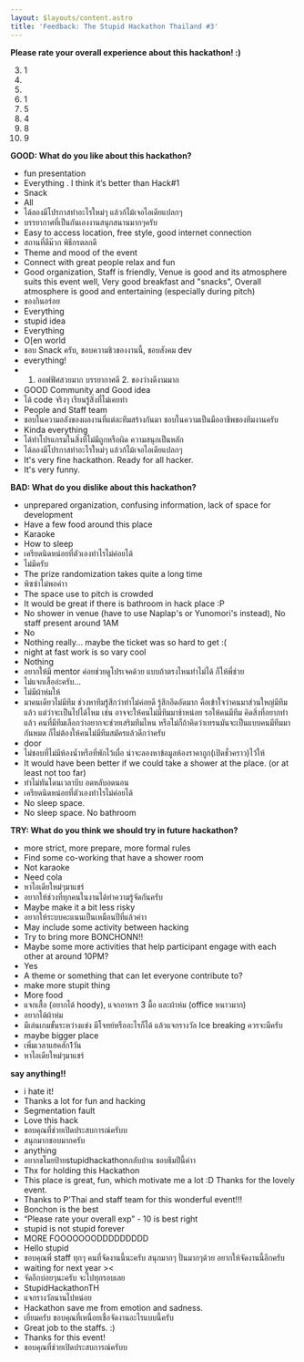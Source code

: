 ```yaml
---
layout: $layouts/content.astro
title: 'Feedback: The Stupid Hackathon Thailand #3'
---
```


**Please rate your overall experience about this hackathon! :)**

3. 1
4.
5.
6. 1
7. 5
8. 4
9. 8
10. 9

**GOOD: What do you like about this hackathon?**

- fun presentation 
- Everything . I think it’s better than Hack#1
- Snack
- All 
- ได้ลองมีโปรกาสทำอะไรใหม่ๆ แล้วก้ไม้เจอไอเดียแปลกๆ
- บรรยากาศที่เป็นกันเองงานสนุกสนานมากๆครับ
- Easy to access location, free style, good internet connection
- สถานที่ดีม๊วก พิธีกรตลกดี
- Theme and mood of the event
- Connect with great people relax and fun
- Good organization, Staff is friendly, Venue is good and its atmosphere suits this event well, Very good breakfast and "snacks", Overall atmosphere is good and entertaining (especially during pitch)
- ของกินอร่อย
- Everything
- stupid idea 
- Everything
- O[en world
- ชอบ Snack ครับ, ชอบความชิวของงานนี้, ชอบสังคม dev
- everything!
- 1. ออฟฟิศสวยมาก บรรยากาศดี 2. ของว่างดีงามมาก
- GOOD​ Community​ and​ Good​ idea
- ได้ code จริงๆ เรียนรู้สิ่งที่ไม่เคยทำ
- People and Staff team
- ชอบในความอลังของผลงานที่แต่ละทีมสร้างกันมา ชอบในความเป็นมืออาชีพของทีมงานครับ
- Kinda everything
- ได้ทำโปรแกรมในสิ่งที่ไม่มีถูกหรือผิด ความสนุกเป็นหลัก
- ได้ลองมีโปรกาสทำอะไรใหม่ๆ แล้วก้ไม้เจอไอเดียแปลกๆ
- It's very fine hackathon. Ready for all hacker.
- It's very funny.

**BAD: What do you dislike about this hackathon?**

- unprepared organization, confusing information, lack of space for development 
- Have a few food around this place
- Karaoke
- How to sleep
- เครียดนิดหน่อยที่ตัวเองทำไรไม่ค่อยได้
- ไม่มีครับ
- The prize randomization takes quite a long time 
- พิซซ่าไม่พอค่าา
- The space use to pitch is crowded 
- It would be great if there is bathroom in hack place :P
- No shower in venue (have to use Naplap's or Yunomori's instead), No staff present around 1AM
- No
- Nothing really... maybe the ticket was so hard to get :(
- night at fast work is so vary cool
- Nothing
- อยากให้มี mentor ค่อยช่วยดูโปรเจคด้วย แบบถ้าตรงไหนทำไม่ได้ ก็ให้พี่ช่วย
- ไม่แจกเสื้ออ่ะครับ...
- ไม่มีผ้าห่มให้
- มาคนเดียวไม่มีทีม ช่วงหาทีมรู้สึกว่าทำไม่ค่อยดี รู้สึกอึดอัดมาก คือเข้าใจว่าคนมาส่วนใหญ่มีทีมแล้ว แต่ว่าจะเป็นไปได้ไหม เช่น อาจจะให้คนไม่มีทีมมาช้าหน่อย รอให้คนมีทีม คิดสิ่งที่อยากทำแล้ว คนที่มีทีมเลือกว่าอยากจะช่วยเสริมทีมไหน หรือไม่ก็ถ้าคิดว่าเทรนมันจะเป็นแบบคนมีทีมมากันหมด ก็ไม่ต้องให้คนไม่มีทีมสมัครแล้วดีกว่าครับ
- door
- ไม่ชอบที่ไม่มีห้องน้ำหรือที่พักไว้เผื่อ น่าจะลองหาข้อมูลห้องราคาถูก(เปิดชั่วคราว)ไว้ให้
- It would have been better if we could take a shower at the place. (or at least not too far)
- ทำไม่ทันโดนเวลาบีบ อดหลับอดนอน
- เครียดนิดหน่อยที่ตัวเองทำไรไม่ค่อยได้
- No sleep space.
- No sleep space. No bathroom

**TRY: What do you think we should try in future hackathon?**

- more strict, more prepare, more formal rules
- Find some co-working that have a shower room
- Not karaoke
- Need cola
- หาไอเดียใหม่ๆมาแชร์
- อยากให้ช่วงที่ทุกคนในงานได้ทำความรู้จัดกันครับ
- Maybe make it a bit less risky
- อยากให้ระบบคะแนนเป็นเหมือนปีที่แล้วค่าา
- May include some activity between hacking
- Try to bring more BONCHONN!!
- Maybe some more activities that help participant engage with each other at around 10PM?
- Yes
- A theme or something that can let everyone contribute to?
- make more stupit thing
- More food
- แจกเสื้อ (อยากได้ hoody), แจกอาหาร 3 มื้อ และผ้าห่ม (office หนาวมาก)
- อยากได้ผ้าห่ม
- มีเล่นเกมขั้นระหว่างแข่ง มีโจทย์หรืออะไรก็ได้ แล้วแจกรางวัล Ice breaking ควรจะมีครับ
- maybe bigger place
- เพิ่มเวลาแฮคสัก1วัน
- หาไอเดียใหม่ๆมาแชร์

**say anything!!**

- i hate it! 
- Thanks a lot for fun and hacking
- Segmentation fault
- Love this hack
- ขอบคุณที่ช่วยเปิดประสบการณ์ครับบ
- สนุกมากชอบมากครับ
- anything
- อยากขโมยป้ายstupidhackathonกลับบ้าน ชอบธีมปีนี้ค่าา
- Thx for holding this Hackathon 
- This place is great, fun, which motivate me a lot :D Thanks for the lovely event.
- Thanks to P'Thai and staff team for this wonderful event!!!
- Bonchon is the best
- “Please rate your overall exp” - 10 is best right
- stupid is not stupid forever 
- MORE FOOOOOOODDDDDDDDD
- Hello stupid
- ขอบคุณพี่ staff ทุกๆ คนที่จัดงานนี้นะครับ สนุกมากๆ ปั่นมากๆด้วย อยากให้จัดงานนี้อีกครับ
- waiting for next year ><
- จัดอีกบ่อยๆนะครับ จะไปทุกรอบเลย
- StupidHackathonTH
- แจกรางวัลนานไปหน่อย
- Hackathon save me from emotion and sadness.
- เยี่ยมครับ ขอบคุณที่เหนื่อยเชื่อจัดงานอะไรแบบนี้ครับ
- Great job to the staffs. :)
- Thanks for this event!
- ขอบคุณที่ช่วยเปิดประสบการณ์ครับบ
